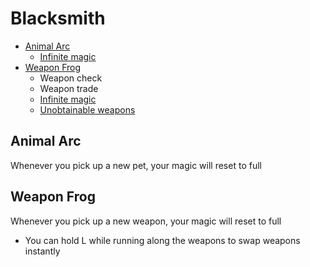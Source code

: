# Blacksmith

- [Animal Arc](#animals)
  - [Infinite magic](#arcinfmag)
- [Weapon Frog](#weapons)
  - Weapon check
  - Weapon trade
  - [Infinite magic](#froginfmag)
  - [Unobtainable weapons](/Mechanics/UnobtainableWeapons.md)

## <a name="animals"></a>Animal Arc

Whenever you pick up a new pet, your magic will reset to full

## <a name="weapons"></a>Weapon Frog

Whenever you pick up a new weapon, your magic will reset to full
- You can hold L while running along the weapons to swap weapons instantly
